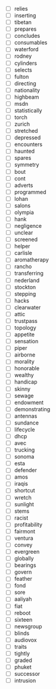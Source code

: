 - [ ] relies
- [ ] inserting
- [ ] tibetan
- [ ] prepares
- [ ] concludes
- [ ] consumables
- [ ] waterford
- [ ] rodney
- [ ] cylinders
- [ ] selects
- [ ] fulton
- [ ] directing
- [ ] nationality
- [ ] highbeam
- [ ] msdn
- [ ] statistically
- [ ] torch
- [ ] zurich
- [ ] stretched
- [ ] depressed
- [ ] encounters
- [ ] haunted
- [ ] spares
- [ ] symmetry
- [ ] bout
- [ ] cont
- [ ] adverts
- [ ] programmed
- [ ] lohan
- [ ] salons
- [ ] olympia
- [ ] hank
- [ ] negligence
- [ ] unclear
- [ ] screened
- [ ] helper
- [ ] carlisle
- [ ] aromatherapy
- [ ] rancho
- [ ] transferring
- [ ] nederland
- [ ] stockton
- [ ] stepping
- [ ] hacks
- [ ] clearwater
- [ ] attic
- [ ] trustpass
- [ ] topology
- [ ] appetite
- [ ] sensation
- [ ] piper
- [ ] airborne
- [ ] morality
- [ ] honorable
- [ ] wealthy
- [ ] handicap
- [ ] skinny
- [ ] sewage
- [ ] endowment
- [ ] demonstrating
- [ ] antennas
- [ ] sundance
- [ ] lifecycle
- [ ] dhcp
- [ ] avec
- [ ] trucking
- [ ] sonoma
- [ ] esta
- [ ] defender
- [ ] amos
- [ ] iraqis
- [ ] shortcut
- [ ] wretch
- [ ] sunlight
- [ ] stems
- [ ] racist
- [ ] profitability
- [ ] fairmont
- [ ] ventura
- [ ] convey
- [ ] evergreen
- [ ] globally
- [ ] bearings
- [ ] govern
- [ ] feather
- [ ] fond
- [ ] sore
- [ ] aaliyah
- [ ] fiat
- [ ] reboot
- [ ] sixteen
- [ ] newsgroup
- [ ] blinds
- [ ] audiovox
- [ ] traits
- [ ] tightly
- [ ] graded
- [ ] phuket
- [ ] successor
- [ ] intrusion
